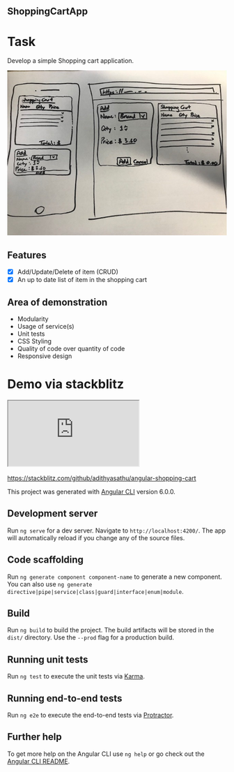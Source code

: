## ShoppingCartApp

# Task
Develop a simple Shopping cart application.

![Visual mockup of Shopping cart app](layout.jpg)

## Features
- [x] Add/Update/Delete of item (CRUD)
- [x] An up to date list of item in the shopping cart

## Area of demonstration
- Modularity
- Usage of service(s)
- Unit tests
- CSS Styling
- Quality of code over quantity of code
- Responsive design


# Demo via stackblitz

<iframe src="https://stackblitz.com/github/adithyasathu/angular-shopping-cart?embed=1"></iframe>

https://stackblitz.com/github/adithyasathu/angular-shopping-cart


This project was generated with [Angular CLI](https://github.com/angular/angular-cli) version 6.0.0.

## Development server

Run `ng serve` for a dev server. Navigate to `http://localhost:4200/`. The app will automatically reload if you change any of the source files.

## Code scaffolding

Run `ng generate component component-name` to generate a new component. You can also use `ng generate directive|pipe|service|class|guard|interface|enum|module`.

## Build

Run `ng build` to build the project. The build artifacts will be stored in the `dist/` directory. Use the `--prod` flag for a production build.

## Running unit tests

Run `ng test` to execute the unit tests via [Karma](https://karma-runner.github.io).

## Running end-to-end tests

Run `ng e2e` to execute the end-to-end tests via [Protractor](http://www.protractortest.org/).

## Further help

To get more help on the Angular CLI use `ng help` or go check out the [Angular CLI README](https://github.com/angular/angular-cli/blob/master/README.md).
